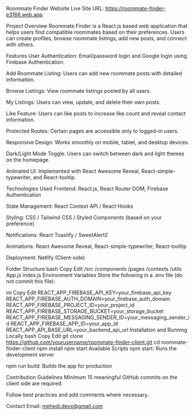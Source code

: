 Roommate Finder Website
Live Site URL:  https://roommate-finder-e3166.web.app


Project Overview
Roommate Finder is a React.js based web application that helps users find compatible roommates based on their preferences. Users can create profiles, browse roommate listings, add new posts, and connect with others.

Features
User Authentication: Email/password login and Google login using Firebase Authentication.

Add Roommate Listing: Users can add new roommate posts with detailed information.

Browse Listings: View roommate listings posted by all users.

My Listings: Users can view, update, and delete their own posts.

Like Feature: Users can like posts to increase like count and reveal contact information.

Protected Routes: Certain pages are accessible only to logged-in users.

Responsive Design: Works smoothly on mobile, tablet, and desktop devices.

Dark/Light Mode Toggle: Users can switch between dark and light themes on the homepage.

Animated UI: Implemented with React Awesome Reveal, React-simple-typewriter, and React-tooltip.

Technologies Used
Frontend: React.js, React Router DOM, Firebase Authentication

State Management: React Context API / React Hooks

Styling: CSS / Tailwind CSS / Styled Components (based on your preference)

Notifications: React Toastify / SweetAlert2

Animations: React Awesome Reveal, React-simple-typewriter, React-tooltip

Deployment: Netlify (Client-side)

Folder Structure
bash
Copy
Edit
/src
  /components
  /pages
  /contexts
  /utils
  App.js
  index.js
Environment Variables
Store the following in a .env file (do not commit this file):

ini
Copy
Edit
REACT_APP_FIREBASE_API_KEY=your_firebase_api_key
REACT_APP_FIREBASE_AUTH_DOMAIN=your_firebase_auth_domain
REACT_APP_FIREBASE_PROJECT_ID=your_project_id
REACT_APP_FIREBASE_STORAGE_BUCKET=your_storage_bucket
REACT_APP_FIREBASE_MESSAGING_SENDER_ID=your_messaging_sender_id
REACT_APP_FIREBASE_APP_ID=your_app_id
REACT_APP_API_BASE_URL=your_backend_api_url
Installation and Running Locally
bash
Copy
Edit
git clone https://github.com/yourusername/roommate-finder-client.git
cd roommate-finder-client
npm install
npm start
Available Scripts
npm start: Runs the development server

npm run build: Builds the app for production

Contribution Guidelines
Minimum 15 meaningful GitHub commits on the client side are required.

Follow best practices and add comments where necessary.

Contact
Email: mehedi.devx@gmail.com
